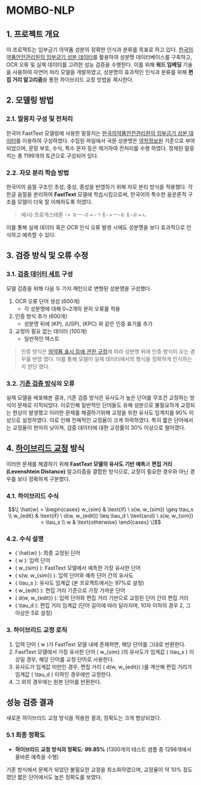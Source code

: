 # MOMBO-NLP

## 1. 프로젝트 개요


이 프로젝트는 임부금기 의약품 성분의 정확한 인식과 분류를 목표로 하고 있다. [한국의약품안전관리원의 임부금기 성분 데이터](https://www.drugsafe.or.kr/iwt/ds/ko/useinfo/EgovDurInfoSerPn.do)를 활용하여 성분명 데이터베이스를 구축하고, OCR 오류 및 실제 데이터를 고려한 성능 검증을 수행한다. 이를 위해 **워드 임베딩** 기술을 사용하여 자연어 처리 모델을 개발하였고, 성분명의 효과적인 인식과 분류를 위해 **편집 거리 알고리즘**을 통한 하이브리드 교정 방법을 제시한다.


## 2. 모델링 방법
### 2.1. 말뭉치 구성 및 전처리
한국어 FastText 모델링에 사용한 말뭉치는 [한국의약품안전관리원의 임부금기 성분 데이터](https://www.drugsafe.or.kr/iwt/ds/ko/useinfo/EgovDurInfoSerPn.do)를 이용하여 구성하였다. 수집된 파일에서 국문 성분명은 [약학정보원](https://www.health.kr/main.asp) 기준으로 부여되었으며, 문장 부호, 수식, 특수 문자 등은 제거하여 전처리를 수행 하였다. 정제된 말뭉치는 총 1199개의 토큰으로 구성되어 있다.

### 2.2. 자모 분리 학습 방법
한국어의 음절 구조인 초성, 중성, 종성을 반영하기 위해 자모 분리 방식을 적용했다. 각 한글 음절을 분리하여 **FastText** 모델에 학습시킴으로써, 한국어의 특수한 음운론적 구조를 모델이 더욱 잘 이해하도록 하였다.

> 예시) 프로게스테론 -> ㅍㅡ-ㄹㅗ-ㄱㅔ-ㅅㅡ-ㅌㅔ-ㄹㅗㄴ

이를 통해 실제 데이터 혹은 OCR 인식 오류 발생 시에도 성분명을 보다 효과적으로 인식하고 예측할 수 있다.

## 3. 검증 방식 및 오류 수정
### 3.1. [검증 데이터 세트](validate/corpus_mecab_validate.txt) 구성
모델 검증을 위해 다음 두 가지 패턴으로 변형된 성분명을 구성했다.
1. OCR 오류 단어 생성 (600개)
   - 각 성분명에 대해 0~2개의 문자 오류를 적용
2. 인증 방식 추가 (600개)
   - 성분명 뒤에 (KP), (USP), (KPC) 와 같은 인증 표기를 추가
3. 교정이 필요 없는 데이터 (100개)
   - 일반적인 텍스트 

> 인증 방식은 [의약품 표시 등에 관한 규정](https://www.mfds.go.kr/brd/m_211/view.do?seq=14459&srchFr=&srchTo=&srchWord=%EC%9D%98%EC%95%BD%ED%92%88%EC%9D%98+%ED%92%88%EB%AA%A9%EF%BF%BD&srchTp=&itm_seq_1=0&itm_seq_2=0&multi_itm_seq=0&company_cd=&company_nm=&page=26)에 따라 성분명 뒤에 인증 방식이 오는 경우를 반영 했다. 이를 통해 모델이 실제 데이터에서의 형식을 정확하게 인식하는지 판단 했다.

### 3.2. [기존 검증 방식](validate/validate.py)의 오류
실제 모델을 배포해본 결과, 기존 검증 방식은 유사도가 높은 단어를 무조건 교정하는 방식이 문제로 지적되었다. 이로인해 일반적인 단어들도 유해 성분으로 불필요하게 교정되는 현상이 발생했고 이러한 문제를 해결하기위해 교정을 위한 유사도 임계치를 90% 이상으로 설정하였다. 이로 인해 전체적인 교정율이 크게 하락하였다. 특히 짧은 단어에서는 교정율이 현저히 낮아져, 검증 데이터에 대한 교정률이 30% 이상으로 떨어졌다.

## 4. [하이브리드 교정](validate/validate_hybrid.py) 방식
이러한 문제를 해결하기 위해 **FastText 모델의 유사도 기반 예측**과 **편집 거리(Levenshtein Distance)** 알고리즘을 결합한 방식으로, 교정이 필요한 경우와 아닌 경우를 보다 정확하게 구분했다.

### 4.1. 하이브리드 수식
```math
\[
\hat{w} = 
\begin{cases} 
w_{sim} & \text{if} \ s(w, w_{sim}) \geq \tau_s \\
w_{edit} & \text{if} \ d(w, w_{edit}) \leq \tau_d \ \text{and} \ s(w, w_{sim}) < \tau_s \\
w & \text{otherwise}
\end{cases}
\]
```

### 4.2. 수식 설명

- \( \hat{w} \): 최종 교정된 단어
- \( w \): 입력 단어
- \( w_{sim} \): FastText 모델에서 예측한 가장 유사한 단어
- \( s(w, w_{sim}) \): 입력 단어와 예측 단어 간의 유사도
- \( \tau_s \): 유사도 임계값 (본 프로젝트에서는 97%로 설정)
- \( w_{edit} \): 편집 거리 기준으로 가장 가까운 단어
- \( d(w, w_{edit}) \): 입력 단어와 편집 거리 기반으로 교정된 단어 간의 편집 거리
- \( \tau_d \): 편집 거리 임계값 (단어 길이에 따라 달라지며, 10자 이하의 경우 2, 그 이상은 5로 설정)

### 3. 하이브리드 교정 로직

1. 입력 단어 \( w \)가 FastText 모델 내에 존재하면, 해당 단어를 그대로 반환한다.
2. FastText 모델에서 가장 유사한 단어 \( w_{sim} \)의 유사도가 임계값 \( \tau_s \) 이상일 경우, 해당 단어를 교정 단어로 사용한다.
3. 유사도가 임계값 미만인 경우, 편집 거리 \( d(w, w_{edit}) \)를 계산해 편집 거리가 임계값 \( \tau_d \) 이하인 경우에만 교정한다.
4. 그 외의 경우에는 원본 단어를 반환한다.

## 성능 검증 결과

새로운 하이브리드 교정 방식을 적용한 결과, 정확도는 크게 향상되었다.

### 5.1 최종 정확도

- **하이브리드 교정 방식의 정확도**: **99.85%** (1300개의 테스트 샘플 중 1298개에서 올바른 예측을 수행)

기존 방식에서 문제가 되었던 불필요한 교정을 최소화하였으며, 교정율이 약 10% 정도였던 짧은 단어에서도 높은 정확도를 보였다.

